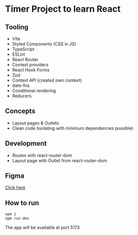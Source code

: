 # Timer Project to learn React

## Tooling

- Vite
- Styled Components (CSS in JS)
- TypeScript
- ESLint
- React Router
- Context providers
- React Hook Forms
- Zod
- Context API (created own context)
- date-fns
- Conditional rendering
- Reducers

## Concepts

- Layout pages & Outlets
- Clean code (isolating with minimum dependencies possible)

## Development

- Routes with react-router-dom
- Layout page with Outlet from react-router-dom

## Figma
 [Click here](https://www.figma.com/file/BAIfCHAbrIu1QAEXbSJYbR/Ignite-Timer-(Community)?node-id=313%3A964&t=kzMVTvNy6zL903cl-1)

## How to run

`npm i` <br>
`npm run dev`

The app will be available at port 5173